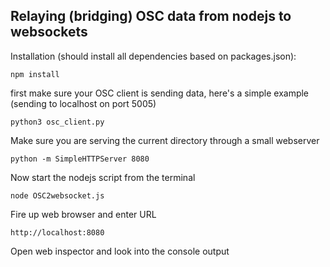 ## Relaying (bridging) OSC data from nodejs to websockets

Installation (should install all dependencies based on packages.json):
~~~~
npm install
~~~~

first make sure your OSC client is sending data, here's a simple example (sending to localhost on port 5005)
~~~~
python3 osc_client.py
~~~~

Make sure you are serving the current directory through a small webserver
~~~~
python -m SimpleHTTPServer 8080
~~~~

Now start the nodejs script from the terminal
~~~~
node OSC2websocket.js
~~~~

Fire up web browser and enter URL
~~~~
http://localhost:8080
~~~~

Open web inspector and look into the console output
